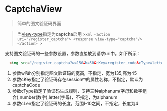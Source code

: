 # CaptchaView

> 简单的图文验证码界面

> 当[view-type](action.md#response)指定为**captcha**启用
    >```xml
     <action uri="/register_captcha">
		<response view-type="captcha"/>
	 </action>
    >```
    
支持图文验证码的一些参数设置，参数直接放到请求uri中。如下所示：

```html
  <img src="/register_captcha?w=150&h=50&cKey=register_code&cType=letter&cLen=6"/>
```

1. 参数w和h分别指定图文验证码的宽高，不指定，宽为135,高为45
2. 参数cKey指定了验证码存在session中的属性名称，不指定，默认为captchaCode
3. 参数cType指定了验证码生成规则，支持三种alphanum(字母和数字组合),number(数字),letter(字母)，不指定，为alphanum
4. 参数cLen指定了验证码的长度，范围1-10之间，不指定，长度为4



    
    
    
